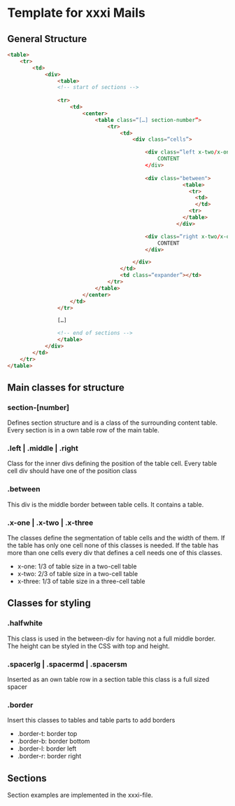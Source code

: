 # Template for xxxi Mails

## General Structure
```html
<table>
	<tr>
		<td>
			<div>
				<table>
				<!-- start of sections -->
				
				<tr>
					<td>
						<center>
							<table class=“[…] section-number”>
								<tr>
									<td>
										<div class=“cells”>

											<div class=“left x-two/x-one/x-three”
												CONTENT
											</div>
											
											<div class="between">
								                        <table>
								                          <tr>
								                            <td>
								                            </td>
								                          <tr>
								                        </table>
								                      </div>

											<div class=“right x-two/x-one/x-three”>
												CONTENT
											</div>

										</div>
									</td>
									<td class=“expander”></td>
								</tr>
							</table>
						</center>
					</td>
				</tr>

				[…]

				<!-- end of sections -->
				</table>
			</div>
		</td>
	</tr>
</table>
```


## Main classes for structure

### section-[number]
Defines section structure and is a class of the surrounding content table. Every section is in a own table row of the main table.

### .left | .middle | .right
Class for the inner divs defining the position of the table cell. Every table cell div should have one of the position class

### .between
This div is the middle border between table cells. It contains a table.

### .x-one | .x-two | .x-three
The classes define the segmentation of table cells and the width of them. If the table has only one cell none of this classes is needed. If the table has more than one cells every div that defines a cell needs one of this classes.
* x-one: 1/3 of table size in a two-cell table
* x-two: 2/3 of table size in a two-cell table
* x-three: 1/3 of table size in a three-cell table


## Classes for styling

### .halfwhite
This class is used in the between-div for having not a full middle border. The height can be styled in the CSS with top and height.

### .spacerlg | .spacermd | .spacersm
Inserted as an own table row in a section table this class is a full sized spacer

### .border
Insert this classes to tables and table parts to add borders
* .border-t: border top
* .border-b: border bottom
* .border-l: border left
* .border-r: border right

## Sections
Section examples are implemented in the xxxi-file.
